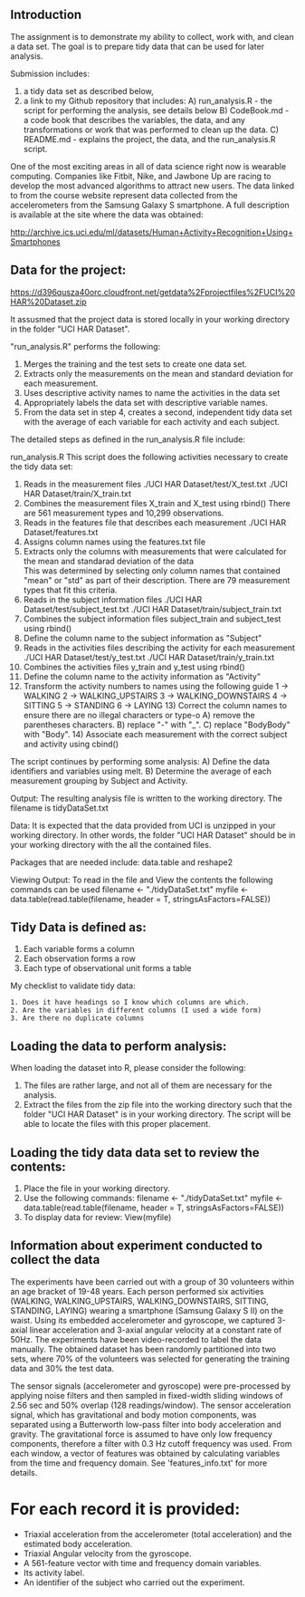 ## Introduction

The assignment is to demonstrate my ability to collect, work with, and clean a data set. The goal is to prepare tidy data that can be used for later analysis. 

Submission includes: 
1) a tidy data set as described below, 
2) a link to my Github repository that includes:
     A) run_analysis.R - the script for performing the analysis, see details below
     B) CodeBook.md - a code book that describes the variables, the data, and any transformations or work that was performed to clean up the data.
     C) README.md - explains the project, the data, and the run_analysis.R script.  

One of the most exciting areas in all of data science right now is wearable computing. Companies like Fitbit, Nike, and Jawbone Up are racing to develop the most advanced algorithms to attract new users. The data linked to from the course website represent data collected from the accelerometers from the Samsung Galaxy S smartphone. A full description is available at the site where the data was obtained: 

http://archive.ics.uci.edu/ml/datasets/Human+Activity+Recognition+Using+Smartphones 

## Data for the project: 

https://d396qusza40orc.cloudfront.net/getdata%2Fprojectfiles%2FUCI%20HAR%20Dataset.zip 

It assusmed that the project data is stored locally in your working directory in the folder "UCI HAR Dataset".

"run_analysis.R" performs the following:

1. Merges the training and the test sets to create one data set.
2. Extracts only the measurements on the mean and standard deviation for each measurement. 
3. Uses descriptive activity names to name the activities in the data set
4. Appropriately labels the data set with descriptive variable names. 
5. From the data set in step 4, creates a second, independent tidy data set with the average of each variable for each activity and each subject.

The detailed steps as defined in the run_analysis.R file include:

 run_analysis.R
 This script does the following activities necessary to create the tidy data set:
   1) Reads in the measurement files 
          ./UCI HAR Dataset/test/X_test.txt
          ./UCI HAR Dataset/train/X_train.txt
   2) Combines the measurement files X_train and X_test using rbind()
      There are 561 measurement types and 10,299 observations.
   3) Reads in the features file that describes each measurement
          ./UCI HAR Dataset/features.txt
   4) Assigns column names using the features.txt file    
   5) Extracts only the columns with measurements that were 
        calculated for the mean and standarad deviation of the data  
        This was determined by selecting only column names that contained
        "mean" or "std" as part of their description.
      There are 79 measurement types that fit this criteria.
   6) Reads in the subject information files
          ./UCI HAR Dataset/test/subject_test.txt
          ./UCI HAR Dataset/train/subject_train.txt
   7) Combines the subject information files subject_train and subject_test using rbind()        
   8) Define the column name to the subject information as "Subject"
   9) Reads in the activities files describing the activity for each measurement
          ./UCI HAR Dataset/test/y_test.txt
          ./UCI HAR Dataset/train/y_train.txt
   10) Combines the activities files y_train and y_test using rbind()        
   11) Define the column name to the activity information as "Activity"
   12) Transform the activity numbers to names using the following guide
        1 -> WALKING
        2 -> WALKING_UPSTAIRS
        3 -> WALKING_DOWNSTAIRS
        4 -> SITTING
        5 -> STANDING
        6 -> LAYING
    13) Correct the column names to ensure there are no illegal characters or type-o
        A) remove the parentheses characters.
        B) replace "-" with "_".
        C) replace "BodyBody" with "Body".
    14) Associate each measurement with the correct subject and activity using cbind()

 The script continues by performing some analysis: 
    A) Define the data identifiers and variables using melt.
    B) Determine the average of each measurement grouping by Subject and Activity.
   
 Output:
   The resulting analysis file is written to the working directory. 
   The filename is tidyDataSet.txt

 Data: It is expected that the data provided from UCI is unzipped in your working
     directory.  In other words, the folder "UCI HAR Dataset" should be in your
     working directory with the all the contained files.

 Packages that are needed include: data.table and reshape2 

 Viewing Output:
   To read in the file and View the contents the following commands can be used
     filename <- "./tidyDataSet.txt"
     myfile <- data.table(read.table(filename, header = T, stringsAsFactors=FALSE))


## Tidy Data is defined as:
 1) Each variable forms a column
 2) Each observation forms a row
 3) Each type of observational unit forms a table

 My checklist to validate tidy data:
 
    1. Does it have headings so I know which columns are which.
    2. Are the variables in different columns (I used a wide form)
    3. Are there no duplicate columns 
 
## Loading the data to perform analysis:
When loading the dataset into R, please consider the following:
1. The files are rather large, and not all of them are necessary for the analysis. 
2. Extract the files from the zip file into the working directory such that the folder "UCI HAR Dataset" is in your working directory.  The script will be able to locate the files with this proper placement.

## Loading the tidy data data set to review the contents:
1. Place the file in your working directory.
2. Use the following commands:
filename <- "./tidyDataSet.txt"
myfile <- data.table(read.table(filename, header = T, stringsAsFactors=FALSE))
3. To display data for review: 
View(myfile) 
 
## Information about experiment conducted to collect the data

The experiments have been carried out with a group of 30 volunteers within an age bracket of 19-48 years. Each person performed six activities (WALKING, WALKING_UPSTAIRS, WALKING_DOWNSTAIRS, SITTING, STANDING, LAYING) wearing a smartphone (Samsung Galaxy S II) on the waist. Using its embedded accelerometer and gyroscope, we captured 3-axial linear acceleration and 3-axial angular velocity at a constant rate of 50Hz. The experiments have been video-recorded to label the data manually. The obtained dataset has been randomly partitioned into two sets, where 70% of the volunteers was selected for generating the training data and 30% the test data. 

The sensor signals (accelerometer and gyroscope) were pre-processed by applying noise filters and then sampled in fixed-width sliding windows of 2.56 sec and 50% overlap (128 readings/window). The sensor acceleration signal, which has gravitational and body motion components, was separated using a Butterworth low-pass filter into body acceleration and gravity. The gravitational force is assumed to have only low frequency components, therefore a filter with 0.3 Hz cutoff frequency was used. From each window, a vector of features was obtained by calculating variables from the time and frequency domain. See 'features_info.txt' for more details. 

For each record it is provided:
======================================

- Triaxial acceleration from the accelerometer (total acceleration) and the estimated body acceleration.
- Triaxial Angular velocity from the gyroscope. 
- A 561-feature vector with time and frequency domain variables. 
- Its activity label. 
- An identifier of the subject who carried out the experiment.

